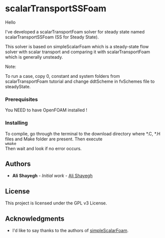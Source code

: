 # scalarTransportSSFoam

Hello 

I've developed a scalarTransportFoam solver for steady state named scalarTransportSSFoam (SS for Steady State). 

This solver is based on simpleScalarFoam which is a steady-state flow solver with scalar transport and comparing it with scalarTransportFoam which is generally unsteady.

Note: 

To run a case, copy 0, constant and system folders from scalarTransportFoam tutorial and change ddtScheme in fvSchemes file to steadyState.

### Prerequisites

You NEED to have OpenFOAM installed !

### Installing

To complie, go through the terminal to the download directory where *.C, *.H files and Make folder are present. Then execute   
```wmake```   
Then wait and look if no error occurs.

## Authors

* **Ali Shayegh** - *Initial work* - [Ali Shayegh](https://github.com/amuzeshi)

## License

This project is licensed under the GPL v3 License.

## Acknowledgments

* I'd like to say thanks to the authors of [simpleScalarFoam](https://openfoamwiki.net/index.php/Contrib_simpleScalarFoam).
